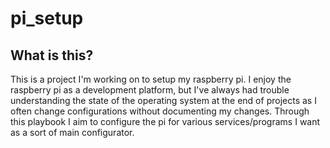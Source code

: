 # pi_setup

## What is this?
This is a project I'm working on to setup my raspberry pi. I enjoy the raspberry pi as a development platform, but I've always had trouble understanding the state of the operating system at the end of projects as I often change configurations without documenting my changes. Through this playbook I aim to configure the pi for various services/programs I want as a sort of main configurator. 